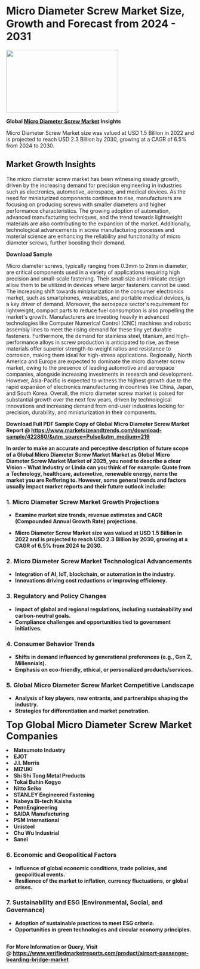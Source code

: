 <H1>Micro Diameter Screw Market Size, Growth and Forecast from 2024 - 2031</H1><img class="aligncenter size-medium wp-image-584254" src="https://thirdeyenews.in/wp-content/uploads/2024/09/Global-Market-Research-300x168.jpeg" alt="" width="300" height="168" /><p><strong>Global&nbsp;<a href="https://www.marketsizeandtrends.com/download-sample/422880/&amp;utm_source=Pulse&amp;utm_medium=219">Micro Diameter Screw Market</a> Insights</strong></p><p>Micro Diameter Screw Market size was valued at USD 1.5 Billion in 2022 and is projected to reach USD 2.3 Billion by 2030, growing at a CAGR of 6.5% from 2024 to 2030.</p><p><h2>Market Growth Insights</h2> <p>The micro diameter screw market has been witnessing steady growth, driven by the increasing demand for precision engineering in industries such as electronics, automotive, aerospace, and medical devices. As the need for miniaturized components continues to rise, manufacturers are focusing on producing screws with smaller diameters and higher performance characteristics. The growing adoption of automation, advanced manufacturing techniques, and the trend towards lightweight materials are also contributing to the expansion of the market. Additionally, technological advancements in screw manufacturing processes and material science are enhancing the reliability and functionality of micro diameter screws, further boosting their demand.</p> <p><strong>Download Sample</strong></p> <p>Micro diameter screws, typically ranging from 0.3mm to 2mm in diameter, are critical components used in a variety of applications requiring high precision and small-scale fastening. Their small size and intricate design allow them to be utilized in devices where larger fasteners cannot be used. The increasing shift towards miniaturization in the consumer electronics market, such as smartphones, wearables, and portable medical devices, is a key driver of demand. Moreover, the aerospace sector's requirement for lightweight, compact parts to reduce fuel consumption is also propelling the market's growth. Manufacturers are investing heavily in advanced technologies like Computer Numerical Control (CNC) machines and robotic assembly lines to meet the rising demand for these tiny yet durable fasteners. Furthermore, the demand for stainless steel, titanium, and high-performance alloys in screw production is anticipated to rise, as these materials offer superior strength-to-weight ratios and resistance to corrosion, making them ideal for high-stress applications. Regionally, North America and Europe are expected to dominate the micro diameter screw market, owing to the presence of leading automotive and aerospace companies, alongside increasing investments in research and development. However, Asia-Pacific is expected to witness the highest growth due to the rapid expansion of electronics manufacturing in countries like China, Japan, and South Korea. Overall, the micro diameter screw market is poised for substantial growth over the next few years, driven by technological innovations and increasing demand from end-user industries looking for precision, durability, and miniaturization in their components.</p> <p><strong></p><p><span class=""><strong>Download Full PDF Sample Copy of Global Micro Diameter Screw Market Report</strong> @ <a href="https://www.marketsizeandtrends.com/download-sample/422880/&amp;utm_source=Pulse&amp;utm_medium=219" target="_blank">https://www.marketsizeandtrends.com/download-sample/422880/&amp;utm_source=Pulse&amp;utm_medium=219</a></span></p><p>In order to make an accurate and perceptive description of future scope of a Global&nbsp;Micro Diameter Screw Market Market as Global&nbsp;Micro Diameter Screw Market Market of 2025, you need to describe a clear Vision &ndash; What Industry or Linda can you think of for example: Quote from a Technology, healthcare, automotive, renewable energy, name the market you are Reffering to. However, some general trends and factors usually impact market reports and their future outlook include:</p><h3>1.&nbsp;<strong>Micro Diameter Screw Market Growth Projections</strong></h3><ul><li>Examine market size trends, revenue estimates and CAGR (Compounded Annual Growth Rate) projections.</li><li><p>Micro Diameter Screw Market size was valued at USD 1.5 Billion in 2022 and is projected to reach USD 2.3 Billion by 2030, growing at a CAGR of 6.5% from 2024 to 2030.</p></li></ul><h3>2.&nbsp;<strong>Micro Diameter Screw Market Technological Advancements</strong></h3><ul><li>Integration of AI, IoT, blockchain, or automation in the industry.</li><li>Innovations driving cost reductions or improving efficiency.</li></ul><h3>3.&nbsp;<strong>Regulatory and Policy Changes</strong></h3><ul><li>Impact of global and regional regulations, including sustainability and carbon-neutral goals.</li><li>Compliance challenges and opportunities tied to government initiatives.</li></ul><h3>4.&nbsp;<strong>Consumer Behavior Trends</strong></h3><ul><li>Shifts in demand influenced by generational preferences (e.g., Gen Z, Millennials).</li><li>Emphasis on eco-friendly, ethical, or personalized products/services.</li></ul><h3>5.&nbsp;<strong>Global Micro Diameter Screw Market Competitive Landscape</strong></h3><ul><li>Analysis of key players, new entrants, and partnerships shaping the industry.</li><li>Strategies for differentiation and market penetration.</li></ul><p data-pm-slice="1 1 []"><span style="color: inherit; font-family: inherit; font-size: 25px;">Top Global Micro Diameter Screw Market Companies</span></p><div class="" data-test-id=""><p><li>Matsumoto Industry</li><li> EJOT</li><li> J.I. Morris</li><li> MIZUKI</li><li> Shi Shi Tong Metal Products</li><li> Tokai Buhin Kogyo</li><li> Nitto Seiko</li><li> STANLEY Engineered Fastening</li><li> Nabeya Bi-tech Kaisha</li><li> PennEngineering</li><li> SAIDA Manufacturing</li><li> PSM International</li><li> Unisteel</li><li> Chu Wu Industrial</li><li> Sanei</li></p></div><h3>6.&nbsp;<strong>Economic and Geopolitical Factors</strong></h3><ul><li>Influence of global economic conditions, trade policies, and geopolitical events.</li><li>Resilience of the market to inflation, currency fluctuations, or global crises.</li></ul><h3>7.&nbsp;<strong>Sustainability and ESG (Environmental, Social, and Governance)</strong></h3><ul><li>Adoption of sustainable practices to meet ESG criteria.</li><li>Opportunities in green technologies and circular economy principles.</li></ul><h2><strong style="font-size: 14px;">For More Information or Query, Visit @&nbsp;</strong><a style="background-color: #ffffff; font-size: 14px;" href="https://www.marketsizeandtrends.com/report/micro-diameter-screw-market/" target="_blank">https://www.verifiedmarketreports.com/product/airport-passenger-boarding-bridge-market</a></h2>
